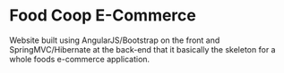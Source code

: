 # Food Coop E-Commerce
Website built using AngularJS/Bootstrap on the front and SpringMVC/Hibernate at the back-end that it basically the skeleton for a whole foods e-commerce application.
